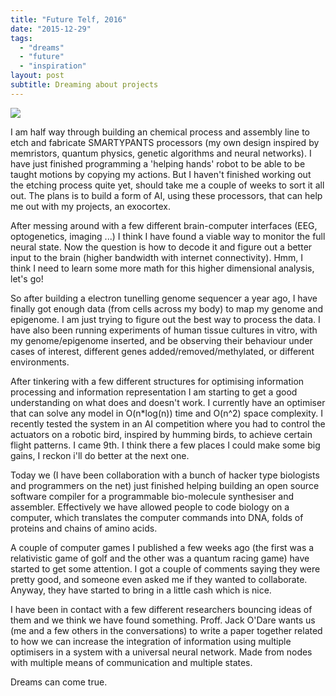```yaml
---
title: "Future Telf, 2016"
date: "2015-12-29"
tags: 
  - "dreams"
  - "future"
  - "inspiration"
layout: post
subtitle: Dreaming about projects
---
```


![]({{site.baseurl}}/images/{{page.coverImage}})

I am half way through building an chemical process and assembly line to etch and fabricate SMARTYPANTS processors (my own design inspired by memristors, quantum physics, genetic algorithms and neural networks). I have just finished programming a 'helping hands' robot to be able to be taught motions by copying my actions. But I haven't finished working out the etching process quite yet, should take me a couple of weeks to sort it all out. The plans is to build a form of AI, using these processors, that can help me out with my projects, an exocortex.

After messing around with a few different brain-computer interfaces (EEG, optogenetics, imaging ...) I think I have found a viable way to monitor the full neural state. Now the question is how to decode it and figure out a better input to the brain (higher bandwidth with internet connectivity). Hmm, I think I need to learn some more math for this higher dimensional analysis, let's go!

So after building a electron tunelling genome sequencer a year ago, I have finally got enough data (from cells across my body) to map my genome and epigenome. I am just trying to figure out the best way to process the data. I have also been running experiments of human tissue cultures in vitro, with my genome/epigenome inserted, and be observing their behaviour under cases of interest, different genes added/removed/methylated, or different environments.

After tinkering with a few different structures for optimising information processing and information representation I am starting to get a good understanding on what does and doesn't work. I currently have an optimiser that can solve any model in O(n\*log(n)) time and O(n^2) space complexity. I recently tested the system in an AI competition where you had to control the actuators on a robotic bird, inspired by humming birds, to achieve certain flight patterns. I came 9th. I think there a few places I could make some big gains, I reckon i'll do better at the next one.

Today we (I have been collaboration with a bunch of hacker type biologists and programmers on the net) just finished helping building an open source software compiler for a programmable bio-molecule synthesiser and assembler. Effectively we have allowed people to code biology on a computer, which translates the computer commands into DNA, folds of proteins and chains of amino acids.

A couple of computer games I published a few weeks ago (the first was a relativistic game of golf and the other was a quantum racing game) have started to get some attention. I got a couple of comments saying they were pretty good, and someone even asked me if they wanted to collaborate. Anyway, they have started to bring in a little cash which is nice.

I have been in contact with a few different researchers bouncing ideas of them and we think we have found something. Proff. Jack O'Dare wants us (me and a few others in the conversations) to write a paper together related to how we can increase the integration of information using multiple optimisers in a system with a universal neural network. Made from nodes with multiple means of communication and multiple states.

Dreams can come true.
